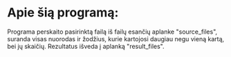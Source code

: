 # Apie šią programą:

Programa perskaito pasirinktą failą iš failų esančių aplanke "source_files",
suranda visas nuorodas ir žodžius, kurie kartojosi daugiau negu vieną kartą, bei jų skaičių.
Rezultatus išveda į aplanką "result_files".

